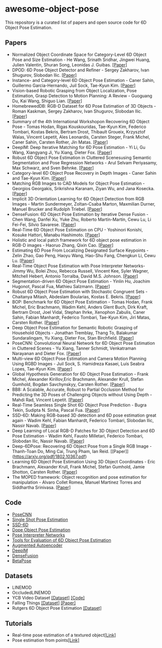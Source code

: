 # awesome-object-pose
This repository is a curated list of papers and open source code for 6D Object Pose Estimation.

## Papers
* Normalized Object Coordinate Space for Category-Level 6D Object Pose and Size Estimation -  He Wang, Srinath Sridhar, Jingwei Huang, Julien Valentin, Shuran Song, Leonidas J. Guibas. [[Paper]](https://arxiv.org/pdf/1901.02970v1.pdf)
* DPOD: 6D Pose Object Detector and Refiner - Sergey Zakharov, Ivan Shugurov, Slobodan Ilic. [[Paper]](https://arxiv.org/pdf/1902.11020v2.pdf)
* Instance- and Category-level 6D Object Pose Estimation - Caner Sahin, Guillermo Garcia-Hernando, Juil Sock, Tae-Kyun Kim. [[Paper]](https://arxiv.org/pdf/1903.04229v1.pdf)
* Vision-based Robotic Grasping from Object Localization, Pose Estimation, Grasp Detection to Motion Planning: A Review - Guoguang Du, Kai Wang, Shiguo Lian. [[Paper]](https://arxiv.org/pdf/1905.06658v1.pdf)
* HomebrewedDB: RGB-D Dataset for 6D Pose Estimation of 3D Objects - Roman Kaskman, Sergey Zakharov, Ivan Shugurov, Slobodan Ilic. [[Paper]](https://arxiv.org/pdf/1904.03167v1.pdf)
* Summary of the 4th International Workshopon Recovering 6D Object Pose - Tomas Hodan, Rigas Kouskouridas, Tae-Kyun Kim, Federico Tombari, Kostas Bekris, Bertram Drost, Thibault Groueix, Krzysztof Walas, Vincent Lepetit, Ales Leonardis, Carsten Steger, Frank Michel, Caner Sahin, Carsten Rother, Jirı Matas. [[Paper]](http://openaccess.thecvf.com/content_ECCVW_2018/papers/11129/Hodan_A_Summary_of_the_4th_International_Workshop_onRecovering_6D_Object_ECCVW_2018_paper.pdf)
* DeepIM: Deep Iterative Matching for 6D Pose Estimation - Yi Li, Gu Wang, Xiangyang Ji, Yu Xiang, Dieter Fox. [[Paper]](https://arxiv.org/pdf/1804.00175.pdf)
* Robust 6D Object Pose Estimation in Cluttered Scenesusing Semantic Segmentation and Pose Regression Networks - Arul Selvam Periyasamy, Max Schwarz, and Sven Behnke. [[Paper]](https://www.ais.uni-bonn.de/papers/IROS_2018_Periyasamy.pdf)
* Category-level 6D Object Pose Recovery in Depth Images - Caner Sahin and Tae-Kyun Kim. [[Paper]](http://openaccess.thecvf.com/content_ECCVW_2018/papers/11129/Sahin_Category-level_6D_Object_Pose_Recovery_in_Depth_Images_ECCVW_2018_paper.pdf)
* Matching RGB Images to CAD Models for Object Pose Estimation - Georgios Georgakis, Srikrishna Karanam, Ziyan Wu, and Jana Kosecka. [[Paper]](https://arxiv.org/pdf/1811.07249.pdf)
* Implicit 3D Orientation Learning for 6D Object Detection from RGB Images - Martin Sundermeyer, Zoltan-Csaba Marton, Maxmilian Durner, Manuel Brucker and Rudolph Triebel. [[Paper]](https://arxiv.org/pdf/1902.01275v1.pdf)
* DenseFusion: 6D Object Pose Estimation by Iterative Dense Fusion - Chen Wang, Danfei Xu, Yuke Zhu, Roberto Martín-Martín, Cewu Lu, Li Fei-Fei, Silvio Savarese. [[Paper]](https://arxiv.org/pdf/1901.04780.pdf)
* Real-Time 6D Object Pose Estimation on CPU - Yoshinori Konishi, Kosuke Hattori, Manabu Hashimoto. [[Paper]](https://arxiv.org/pdf/1811.08588.pdf)
* Holistic and local patch framework for 6D object pose estimation in RGB-D images - Haoruo Zhang, Qixin Cao. [[Paper]](https://www.sciencedirect.com/science/article/pii/S1077314219300050)
* Estimating 6D Pose From Localizing Designated Surface Keypoints - Zelin Zhao, Gao Peng, Haoyu Wang, Hao-Shu Fang, Chengkun Li, Cewu Lu. [[Paper]](https://arxiv.org/pdf/1812.01387v1.pdf)
* Real-Time Object Pose Estimation with Pose Interpreter Networks- Jimmy Wu, Bolei Zhou, Rebecca Russell, Vincent Kee, Syler Wagner, Mitchell Hebert, Antonio Torralba, David M.S. Johnson. [[Paper]](https://arxiv.org/pdf/1808.01099.pdf)
* Segmentation-driven 6D Object Pose Estimation - Yinlin Hu, Joachim Hugonot, Pascal Fua, Mathieu Salzmann. [[Paper]](https://arxiv.org/pdf/1812.02541.pdf)
* Robust 6D Object Pose Estimation with Stochastic Congruent Sets - Chaitanya Mitash, Abdeslam Boularias, Kostas E. Bekris. [[Paper]](http://bmvc2018.org/contents/papers/1046.pdf)
* BOP: Benchmark for 6D Object Pose Estimation - Tomas Hodan, Frank Michel, Eric Brachmann, Wadim Kehl, Anders Glent Buch, Dirk Kraft, Bertram Drost, Joel Vidal, Stephan Ihrke, Xenophon Zabulis, Caner Sahin, Fabian Manhardt, Federico Tombari, Tae-Kyun Kim, Jiri Matas, Carsten Rother. [[Paper]](https://arxiv.org/pdf/1808.08319.pdf)
* Deep Object Pose Estimation for Semantic Robotic Grasping of Household Objects - Jonathan Tremblay, Thang To, Balakumar Sundaralingam, Yu Xiang, Dieter Fox, Stan Birchfield. [[Paper]](https://arxiv.org/pdf/1809.10790.pdf)
* PoseCNN: Convolutional Neural Network for 6D Object Pose Estimation in Cluttered Scenes - Yu Xiang, Tanner Schmidt, Venkatraman Narayanan and Dieter Fox. [[Paper]](https://arxiv.org/pdf/1711.00199.pdf)
* Multi-view 6D Object Pose Estimation and Camera Motion Planning Using RGBD Images - Juil Sock, S. Hamidreza Kasaei, Luís Seabra Lopes, Tae-Kyun Kim. [[Paper]](https://ieeexplore.ieee.org/document/8265470)
* Global Hypothesis Generation for 6D Object Pose Estimation - Frank Michel, Alexander Kirillov,Eric Brachmann, Alexander Krull, Stefan Gumhold, Bogdan Savchynskyy, Carsten Rother. [[Paper]](https://ieeexplore.ieee.org/document/8099503) 
* BB8: A Scalable, Accurate, Robust to Partial Occlusion Method for Predicting the 3D Poses of Challenging Objects without Using Depth - Mahdi Rad, Vincent Lepetit. [[Paper]](https://arxiv.org/abs/1703.10896)
* Real-Time Seamless Single Shot 6D Object Pose Prediction - Bugra Tekin, Sudipta N. Sinha, Pascal Fua. [[Paper]](https://arxiv.org/pdf/1711.08848.pdf)
* SSD-6D: Making RGB-based 3D detection and 6D pose estimation great again - Wadim Kehl, Fabian Manhardt, Federico Tombari, Slobodan Ilic, Nassir Navab. [[Paper]](https://arxiv.org/pdf/1711.10006.pdf)
* Deep Learning of Local RGB-D Patches for 3D Object Detection and 6D Pose Estimation - Wadim Kehl, Fausto Milletari, Federico Tombari, Slobodan Ilic, Nassir Navab. [[Paper]](https://arxiv.org/pdf/1607.06038.pdf)
* Deep-6DPose: Recovering 6D Object Pose from a Single RGB Image - Thanh-Toan Do, Ming Cai, Trung Pham, Ian Reid. [[Paper]] (https://arxiv.org/pdf/1802.10367.pdf)
* Learning 6D Object Pose Estimation Using 3D Object Coordinates - Eric Brachmann, Alexander Krull, Frank Michel, Stefan Gumhold, Jamie Shotton, Carsten Rother. [[Paper]](https://link.springer.com/content/pdf/10.1007%2F978-3-319-10605-2_35.pdf)
* The MOPED framework: Object recognition and pose estimation for manipulation - Alvaro Collet Romea, Manuel Martinez Torres and Siddhartha Srinivasa. [[Paper]](https://www.ri.cmu.edu/pub_files/2011/9/moped.pdf)



## Code
* [PoseCNN](https://github.com/yuxng/PoseCNN)
* [Single Shot Pose Estimation](https://github.com/Microsoft/singleshotpose)
* [SSD-6D](https://github.com/wadimkehl/ssd-6d)
* [Dope Object Pose Estimation](https://github.com/NVlabs/Deep_Object_Pose)
* [Pose Interpreter Networks](https://github.com/jimmyyhwu/pose-interpreter-networks)
* [Tools for Evaluation of 6D Object Pose Estimation](https://github.com/thodan/obj_pose_eval)
* [Augmented Autoencoder](https://github.com/DLR-RM/AugmentedAutoencoder)
* [DeepIM](https://github.com/liyi14/mx-DeepIM)
* [DenseFusion](https://github.com/j96w/DenseFusion)
* [BetaPose](https://github.com/sjtuytc/betapose)

## Datasets
* LINEMOD
* OccludedLINEMOD
* YCB Video Dataset [[Dataset]](https://rse-lab.cs.washington.edu/projects/posecnn/) [[Code]](https://github.com/yuxng/YCB_Video_toolbox)
* Falling Things [[Dataset]](http://research.nvidia.com/publication/2018-06_Falling-Things) [[Paper]](https://arxiv.org/pdf/1804.06534.pdf) 
* Rutgers 6D Object Pose Estimation [[Dataset]](http://www.pracsyslab.org/pose_estimation)

## Tutorials
* Real-time pose estimation of a textured object[[Link]](https://docs.opencv.org/3.3.0/dc/d2c/tutorial_real_time_pose.html)
* Pose estimation from points[[Link]](http://visp-doc.inria.fr/doxygen/visp-daily/tutorial-pose-estimation.html)
